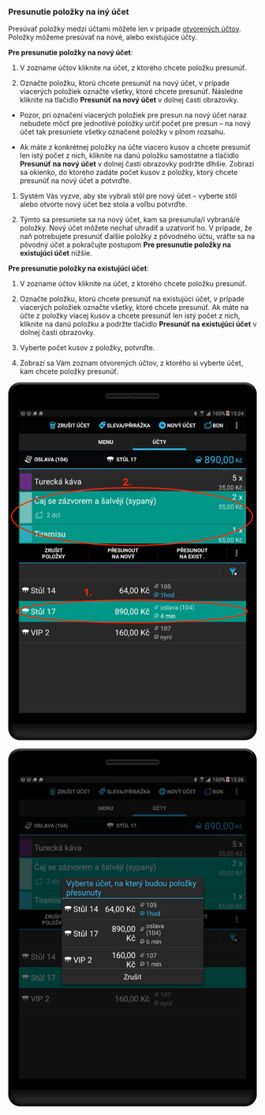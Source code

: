 ### Presunutie položky na iný účet

Presúvať položky medzi účtami môžete len v prípade [otvorených účtov](/stav-účtu.html). Položky môžeme presúvať na nové, alebo existujúce účty.

**Pre presunutie položky na nový účet**:

1. V zozname účtov kliknite na účet, z ktorého chcete položku presunúť.

2. Označte položku, ktorú chcete presunúť na nový účet, v prípade viacerých položiek označte všetky, ktoré chcete presunúť. Následne kliknite na tlačidlo **Presunúť na nový účet** v dolnej časti obrazovky.

  * Pozor, pri označení viacerých položiek pre presun na nový účet naraz nebudete môcť pre jednotlivé položky určiť počet pre presun – na nový účet tak presuniete všetky označené položky v plnom rozsahu.

  * Ak máte z konkrétnej položky na účte viacero kusov a chcete presunúť len istý počet z nich, kliknite na danú položku samostatne a tlačidlo **Presunúť na nový účet** v dolnej časti obrazovky podržte dlhšie. Zobrazí sa okienko, do ktorého zadáte počet kusov z položky, ktorý chcete presunúť na nový účet a potvrďte.



1. Systém Vás vyzve, aby ste vybrali stôl pre nový účet – vyberte stôl alebo otvorte nový účet bez stola a voľbu potvrďte.

2. Týmto sa presuniete sa na nový účet, kam sa presunula\/i vybraná\/é položky. Nový účet môžete nechať uhradiť a uzatvoriť ho. V prípade, že naň potrebujete presunúť ďalšie položky z pôvodného účtu, vráťte sa na pôvodný účet a pokračujte postupom **Pre presunutie položky na existujúci účet** nižšie.


**Pre presunutie položky na existujúci účet**:

1. V zozname účtov kliknite na účet, z ktorého chcete položku presunúť.

2. Označte položku, ktorú chcete presunúť na existujúci účet, v prípade viacerých položiek označte všetky, ktoré chcete presunúť. Ak máte na účte z položky viacej kusov a chcete presunúť len istý počet z nich, kliknite na danú položku a podržte tlačidlo **Presunúť na existujúci účet** v dolnej časti obrazovky.

3. Vyberte počet kusov z položky, potvrďte.

4. Zobrazí sa Vám zoznam otvorených účtov, z ktorého si vyberte účet, kam chcete položky presunúť.

  ![](/assets/moveto1.png)

  ![](/assets/moveto_existing.png)

